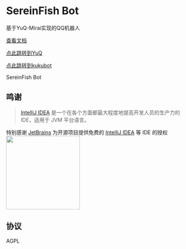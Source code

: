 # SereinFish Bot
基于YuQ-Mirai实现的QQ机器人

[查看文档](https://github.com/coide-SaltedFish/SereinFish/blob/master/docs/UserManual.md)

[点此跳转到YuQ](https://github.com/YuQWorks)

[点此跳转到kukubot](https://github.com/kukume/kukubot)

SereinFish Bot

## 鸣谢

> [IntelliJ IDEA](https://zh.wikipedia.org/zh-hans/IntelliJ_IDEA) 是一个在各个方面都最大程度地提高开发人员的生产力的 IDE，适用于 JVM 平台语言。

特别感谢 [JetBrains](https://www.jetbrains.com/?from=kuku-bot) 为开源项目提供免费的 [IntelliJ IDEA](https://www.jetbrains.com/idea/?from=kuku-bot) 等 IDE 的授权  
[<img src="https://img.kuku.me/images/2021/01/31/4I4aI.png" width="200"/>](https://www.jetbrains.com/?from=kuku-bot)

## 协议
AGPL
